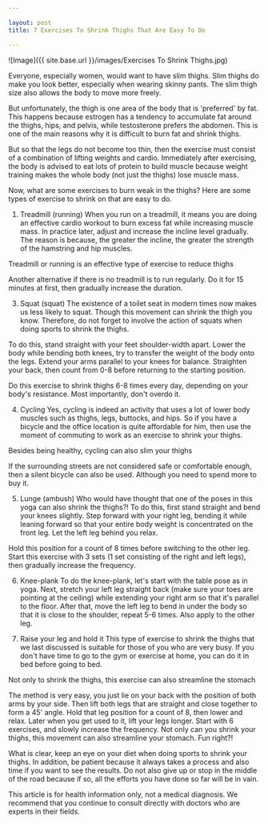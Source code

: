 ```yaml
---

layout: post
title: 7 Exercises To Shrink Thighs That Are Easy To Do

---
```



![Image]({{ site.base.url }}/images/Exercises To Shrink Thighs.jpg)

Everyone, especially women, would want to have slim thighs. Slim thighs do make you look better, especially when wearing skinny pants. The slim thigh size also allows the body to move more freely.

But unfortunately, the thigh is one area of the body that is 'preferred' by fat. This happens because estrogen has a tendency to accumulate fat around the thighs, hips, and pelvis, while testosterone prefers the abdomen. This is one of the main reasons why it is difficult to burn fat and shrink thighs.

But so that the legs do not become too thin, then the exercise must consist of a combination of lifting weights and cardio. Immediately after exercising, the body is advised to eat lots of protein to build muscle because weight training makes the whole body (not just the thighs) lose muscle mass.

Now, what are some exercises to burn weak in the thighs? Here are some types of exercise to shrink on that are easy to do.

1. Treadmill (running)
When you run on a treadmill, it means you are doing an effective cardio workout to burn excess fat while increasing muscle mass. In practice later, adjust and increase the incline level gradually. The reason is because, the greater the incline, the greater the strength of the hamstring and hip muscles.

Treadmill or running is an effective type of exercise to reduce thighs

Another alternative if there is no treadmill is to run regularly. Do it for 15 minutes at first, then gradually increase the duration.

3. Squat (squat)
The existence of a toilet seat in modern times now makes us less likely to squat. Though this movement can shrink the thigh you know. Therefore, do not forget to involve the action of squats when doing sports to shrink the thighs.

To do this, stand straight with your feet shoulder-width apart. Lower the body while bending both knees, try to transfer the weight of the body onto the legs. Extend your arms parallel to your knees for balance. Straighten your back, then count from 0-8 before returning to the starting position.

Do this exercise to shrink thighs 6-8 times every day, depending on your body's resistance. Most importantly, don't overdo it.

4. Cycling
Yes, cycling is indeed an activity that uses a lot of lower body muscles such as thighs, legs, buttocks, and hips. So if you have a bicycle and the office location is quite affordable for him, then use the moment of commuting to work as an exercise to shrink your thighs.

Besides being healthy, cycling can also slim your thighs

If the surrounding streets are not considered safe or comfortable enough, then a silent bicycle can also be used. Although you need to spend more to buy it.

5. Lunge (ambush)
Who would have thought that one of the poses in this yoga can also shrink the thighs?! To do this, first stand straight and bend your knees slightly. Step forward with your right leg, bending it while leaning forward so that your entire body weight is concentrated on the front leg. Let the left leg behind you relax.

Hold this position for a count of 8 times before switching to the other leg. Start this exercise with 3 sets (1 set consisting of the right and left legs), then gradually increase the frequency.

6. Knee-plank
To do the knee-plank, let's start with the table pose as in yoga. Next, stretch your left leg straight back (make sure your toes are pointing at the ceiling) while extending your right arm so that it's parallel to the floor. After that, move the left leg to bend in under the body so that it is close to the shoulder, repeat 5-6 times. Also apply to the other leg.

7. Raise your leg and hold it
This type of exercise to shrink the thighs that we last discussed is suitable for those of you who are very busy. If you don't have time to go to the gym or exercise at home, you can do it in bed before going to bed.

Not only to shrink the thighs, this exercise can also streamline the stomach

The method is very easy, you just lie on your back with the position of both arms by your side. Then lift both legs that are straight and close together to form a 45' angle. Hold that leg position for a count of 8, then lower and relax. Later when you get used to it, lift your legs longer. Start with 6 exercises, and slowly increase the frequency. Not only can you shrink your thighs, this movement can also streamline your stomach. Fun right?!

What is clear, keep an eye on your diet when doing sports to shrink your thighs. In addition, be patient because it always takes a process and also time if you want to see the results. Do not also give up or stop in the middle of the road because if so, all the efforts you have done so far will be in vain.

This article is for health information only, not a medical diagnosis. We recommend that you continue to consult directly with doctors who are experts in their fields.